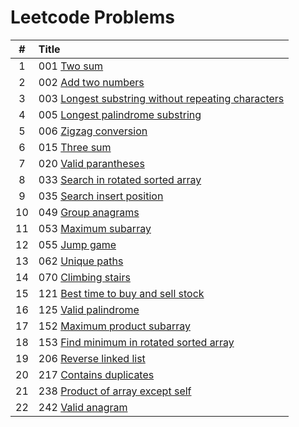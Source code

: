 # Leetcode Problems

  | # | Title |
  | :---: | :--- |
   1 | 001  [Two sum](https://github.com/ashishdotme/code.ashish.me/blob/master/leetcode/001-two-sum.js) |
 2 | 002  [Add two numbers](https://github.com/ashishdotme/code.ashish.me/blob/master/leetcode/002-add-two-numbers.js) |
 3 | 003  [Longest substring without repeating characters](https://github.com/ashishdotme/code.ashish.me/blob/master/leetcode/003-longest-substring-without-repeating-characters.js) |
 4 | 005  [Longest palindrome substring](https://github.com/ashishdotme/code.ashish.me/blob/master/leetcode/005-longest-palindrome-substring.js) |
 5 | 006  [Zigzag conversion](https://github.com/ashishdotme/code.ashish.me/blob/master/leetcode/006-zigzag-conversion.js) |
 6 | 015  [Three sum](https://github.com/ashishdotme/code.ashish.me/blob/master/leetcode/015-three-sum.js) |
 7 | 020  [Valid parantheses](https://github.com/ashishdotme/code.ashish.me/blob/master/leetcode/020-valid-parantheses.js) |
 8 | 033  [Search in rotated sorted array](https://github.com/ashishdotme/code.ashish.me/blob/master/leetcode/033-search-in-rotated-sorted-array.js) |
 9 | 035  [Search insert position](https://github.com/ashishdotme/code.ashish.me/blob/master/leetcode/035-search-insert-position.js) |
 10 | 049  [Group anagrams](https://github.com/ashishdotme/code.ashish.me/blob/master/leetcode/049-group-anagrams.js) |
 11 | 053  [Maximum subarray](https://github.com/ashishdotme/code.ashish.me/blob/master/leetcode/053-maximum-subarray.js) |
 12 | 055  [Jump game](https://github.com/ashishdotme/code.ashish.me/blob/master/leetcode/055-jump-game.js) |
 13 | 062  [Unique paths](https://github.com/ashishdotme/code.ashish.me/blob/master/leetcode/062-unique-paths.js) |
 14 | 070  [Climbing stairs](https://github.com/ashishdotme/code.ashish.me/blob/master/leetcode/070-climbing-stairs.js) |
 15 | 121  [Best time to buy and sell stock](https://github.com/ashishdotme/code.ashish.me/blob/master/leetcode/121-best-time-to-buy-and-sell-stock.js) |
 16 | 125  [Valid palindrome](https://github.com/ashishdotme/code.ashish.me/blob/master/leetcode/125-valid-palindrome.js) |
 17 | 152  [Maximum product subarray](https://github.com/ashishdotme/code.ashish.me/blob/master/leetcode/152-maximum-product-subarray.js) |
 18 | 153  [Find minimum in rotated sorted array](https://github.com/ashishdotme/code.ashish.me/blob/master/leetcode/153-find-minimum-in-rotated-sorted-array.js) |
 19 | 206  [Reverse linked list](https://github.com/ashishdotme/code.ashish.me/blob/master/leetcode/206-reverse-linked-list.js) |
 20 | 217  [Contains duplicates](https://github.com/ashishdotme/code.ashish.me/blob/master/leetcode/217-contains-duplicates.js) |
 21 | 238  [Product of array except self](https://github.com/ashishdotme/code.ashish.me/blob/master/leetcode/238-product-of-array-except-self.js) |
 22 | 242  [Valid anagram](https://github.com/ashishdotme/code.ashish.me/blob/master/leetcode/242-valid-anagram.js) |
